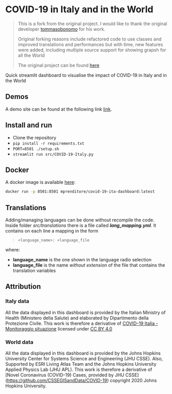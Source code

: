 # COVID-19 in Italy and in the World

> This is a fork from the original project. I would like to thank the original developer [tommasobonomo](https://covid19dashboards.com) for his work.
>
> Original forking reasons include refactored code to use classes and improved translations and performances
> but with time, new features were added, including multiple source support for showing grapsh for all the World
>
> The original project can be found [here](https://github.com/tommasobonomo/covid19-italy/)

Quick streamlit dashboard to visualise the impact of COVID-19 in Italy and in the World

## Demos

A demo site can be found at the following link [link](http://covid-19.electro.tips/).

## Install and run

- Clone the repository
- `pip install -r requirements.txt`
- `PORT=8501 ./setup.sh`
- `streamlit run src/COVID-19-Italy.py`

## Docker

A docker image is available [here](https://hub.docker.com/r/mprenditore/covid-19-dash):

```sh
docker run -p 8501:8501 mprenditore/covid-19-ita-dashboard:latest
```

## Translations

Adding/managing languages can be done without recompile the code.
Inside folder *src/translations* there is a file called ***lang_mapping.yml***. It contains on each line a mapping in the form

> `<language_name>: <language_file`

where:

- **language_name** is the one shown in the language radio selection
- **language_file** is the name *without extension* of the file that contains the translation variables

## Attribution

### Italy data

All the data displayed in this dashboard is provided by the Italian Ministry of Health (Ministero della Salute) and elaborated by Dipartimento della Protezione Civile.
This work is therefore a derivative of [COVID-19 Italia - Monitoraggio situazione](https://github.com/pcm-dpc/COVID-19) licensed under [CC BY 4.0](https://creativecommons.org/licenses/by/4.0/)

### World data

All the data displayed in this dashboard is provided by the Johns Hopkins University Center for Systems Science and Engineering (JHU CSSE). Also, Supported by ESRI Living Atlas Team and the Johns Hopkins University Applied Physics Lab (JHU APL).
This work is therefore a derivative of [Novel Coronavirus (COVID-19) Cases, provided by JHU CSSE] (https://github.com/CSSEGISandData/COVID-19) copyright 2020 Johns Hopkins University.